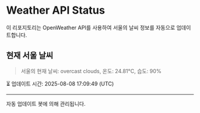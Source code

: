 
# Weather API Status

이 리포지토리는 OpenWeather API를 사용하여 서울의 날씨 정보를 자동으로 업데이트합니다.

## 현재 서울 날씨
> 서울의 현재 날씨: overcast clouds, 온도: 24.81°C, 습도: 90%

⏳ 업데이트 시간: 2025-08-08 17:09:49 (UTC)

---
자동 업데이트 봇에 의해 관리됩니다.
